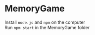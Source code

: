 # MemoryGame
Install `node.js` and `npm` on the computer  
Run `npm start` in the MemoryGame folder
